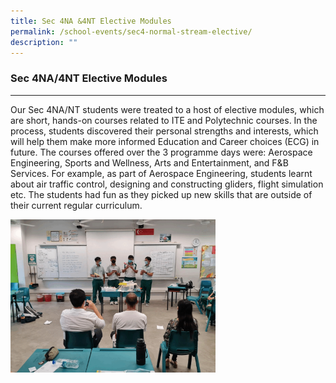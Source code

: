 ```yaml
---
title: Sec 4NA &4NT Elective Modules
permalink: /school-events/sec4-normal-stream-elective/
description: ""
---
```

### **Sec 4NA/4NT Elective Modules**
-----------------------------------------------------------------------------
Our Sec 4NA/NT students were treated to a host of elective modules, which are short, hands-on courses related to ITE and Polytechnic courses. In the process, students discovered their personal strengths and interests, which will help them make more informed Education and Career choices (ECG) in future. The courses offered over the 3 programme days were: Aerospace Engineering, Sports and Wellness, Arts and Entertainment, and F&B Services. For example, as part of Aerospace Engineering, students learnt about air traffic control, designing and constructing gliders, flight simulation etc. The students had fun as they picked up new skills that are outside of their current regular curriculum.

<img src="/images/Sec%204NANT%20Elective%20Modules.gif" 
     style="width:65%">